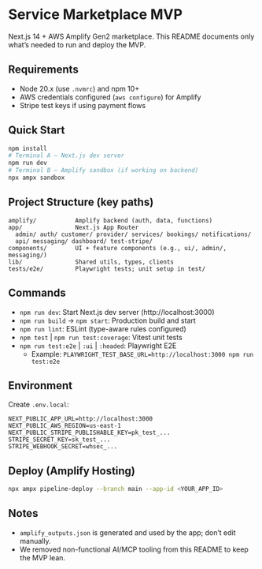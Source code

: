 # Service Marketplace MVP

Next.js 14 + AWS Amplify Gen2 marketplace. This README documents only what’s needed to run and deploy the MVP.

## Requirements
- Node 20.x (use `.nvmrc`) and npm 10+
- AWS credentials configured (`aws configure`) for Amplify
- Stripe test keys if using payment flows

## Quick Start
```bash
npm install
# Terminal A – Next.js dev server
npm run dev
# Terminal B – Amplify sandbox (if working on backend)
npx ampx sandbox
```

## Project Structure (key paths)
```
amplify/           Amplify backend (auth, data, functions)
app/               Next.js App Router
  admin/ auth/ customer/ provider/ services/ bookings/ notifications/
  api/ messaging/ dashboard/ test-stripe/
components/        UI + feature components (e.g., ui/, admin/, messaging/)
lib/               Shared utils, types, clients
tests/e2e/         Playwright tests; unit setup in test/
```

## Commands
- `npm run dev`: Start Next.js dev server (http://localhost:3000)
- `npm run build` → `npm start`: Production build and start
- `npm run lint`: ESLint (type-aware rules configured)
- `npm test` | `npm run test:coverage`: Vitest unit tests
- `npm run test:e2e` | `:ui` | `:headed`: Playwright E2E
  - Example: `PLAYWRIGHT_TEST_BASE_URL=http://localhost:3000 npm run test:e2e`

## Environment
Create `.env.local`:
```
NEXT_PUBLIC_APP_URL=http://localhost:3000
NEXT_PUBLIC_AWS_REGION=us-east-1
NEXT_PUBLIC_STRIPE_PUBLISHABLE_KEY=pk_test_...
STRIPE_SECRET_KEY=sk_test_...
STRIPE_WEBHOOK_SECRET=whsec_...
```

## Deploy (Amplify Hosting)
```bash
npx ampx pipeline-deploy --branch main --app-id <YOUR_APP_ID>
```

## Notes
- `amplify_outputs.json` is generated and used by the app; don’t edit manually.
- We removed non-functional AI/MCP tooling from this README to keep the MVP lean.
